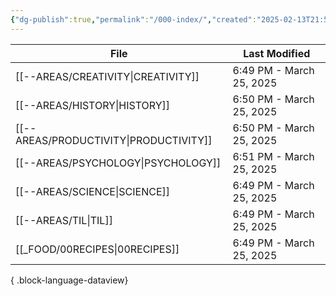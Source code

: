 ```yaml
---
{"dg-publish":true,"permalink":"/000-index/","created":"2025-02-13T21:50:53.494+08:00","updated":"2025-03-25T18:58:09.541+08:00"}
---
```



| File                                      | Last Modified            |
| ----------------------------------------- | ------------------------ |
| [[--AREAS/CREATIVITY\|CREATIVITY]]     | 6:49 PM - March 25, 2025 |
| [[--AREAS/HISTORY\|HISTORY]]           | 6:50 PM - March 25, 2025 |
| [[--AREAS/PRODUCTIVITY\|PRODUCTIVITY]] | 6:50 PM - March 25, 2025 |
| [[--AREAS/PSYCHOLOGY\|PSYCHOLOGY]]     | 6:51 PM - March 25, 2025 |
| [[--AREAS/SCIENCE\|SCIENCE]]           | 6:49 PM - March 25, 2025 |
| [[--AREAS/TIL\|TIL]]                   | 6:49 PM - March 25, 2025 |
| [[_FOOD/00RECIPES\|00RECIPES]]         | 6:49 PM - March 25, 2025 |

{ .block-language-dataview}
